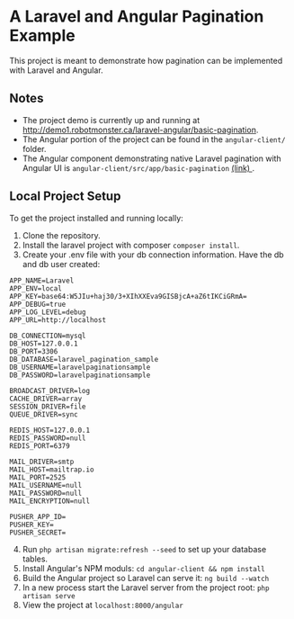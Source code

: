 # A Laravel and Angular Pagination Example
This project is meant to demonstrate how pagination can be implemented with Laravel and Angular.

## Notes
 * The project demo is currently up and running at http://demo1.robotmonster.ca/laravel-angular/basic-pagination.
 * The Angular portion of the project can be found in the `angular-client/` folder.
 * The Angular component demonstrating native Laravel pagination with Angular UI is `angular-client/src/app/basic-pagination` [(link) ](https://github.com/SpaceFozzy/laravel-angular-pagination/tree/master/angular-client/src/app/basic-pagination).

## Local Project Setup
To get the project installed and running locally:
1. Clone the repository.
2. Install the laravel project with composer `composer install`.
3. Create your .env file with your db connection information. Have the db and db user created:
```
APP_NAME=Laravel
APP_ENV=local
APP_KEY=base64:W5JIu+haj30/3+XIhXXEva9GISBjcA+aZ6tIKCiGRmA=
APP_DEBUG=true
APP_LOG_LEVEL=debug
APP_URL=http://localhost

DB_CONNECTION=mysql
DB_HOST=127.0.0.1
DB_PORT=3306
DB_DATABASE=laravel_pagination_sample
DB_USERNAME=laravelpaginationsample
DB_PASSWORD=laravelpaginationsample

BROADCAST_DRIVER=log
CACHE_DRIVER=array
SESSION_DRIVER=file
QUEUE_DRIVER=sync

REDIS_HOST=127.0.0.1
REDIS_PASSWORD=null
REDIS_PORT=6379

MAIL_DRIVER=smtp
MAIL_HOST=mailtrap.io
MAIL_PORT=2525
MAIL_USERNAME=null
MAIL_PASSWORD=null
MAIL_ENCRYPTION=null

PUSHER_APP_ID=
PUSHER_KEY=
PUSHER_SECRET=
```
4. Run `php artisan migrate:refresh --seed` to set up your database tables.
5. Install Angular's NPM moduls: `cd angular-client && npm install`
6. Build the Angular project so Laravel can serve it: `ng build --watch`
7. In a new process start the Laravel server from the project root: `php artisan serve`
8. View the project at `localhost:8000/angular`